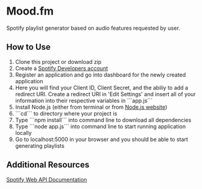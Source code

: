 # Mood.fm
Spotify playlist generator based on audio features requested by user.

<h2>How to Use</h2>
<ol>
  <li>Clone this project or download zip</li>
  <li>Create a <a href="https://developer.spotify.com/dashboard/login">Spotify Developers account</a></li>
  <li>Register an application and go into dashboard for the newly created application</li>
  <li>Here you will find your Client ID, Client Secret, and the abiliy to add a redirect URI. Create a redirect URI in 'Edit Settings' and insert all of your information into their respective variables in ```app.js```</li>
  <li>Install Node.js (either from terminal or from <a href="https://nodejs.org/en/download/">Node.js website</a>)</li>
  <li>```cd``` to directory where your project is</li>
  <li>Type ```npm install``` into command line to download all dependencies</li>
  <li>Type ```node app.js``` into command line to start running application locally</li>
  <li>Go to localhost:5000 in your browser and you should be able to start generating playlists</li>
</ol>

<h2>Additional Resources</h2>
<a href="https://developer.spotify.com/documentation/web-api/">Spotify Web API Documentation</a>


